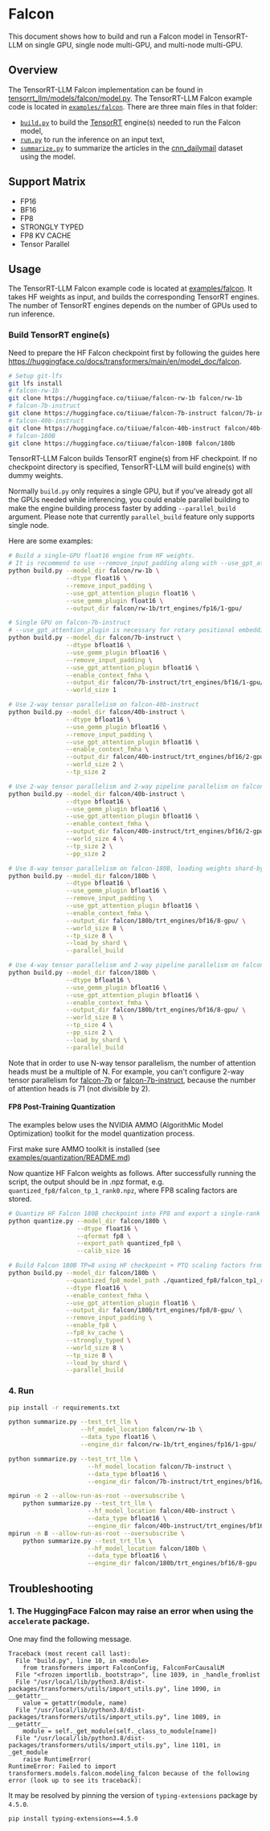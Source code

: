 # Falcon

This document shows how to build and run a Falcon model in TensorRT-LLM on single GPU, single node multi-GPU, and multi-node multi-GPU.

## Overview

The TensorRT-LLM Falcon implementation can be found in [tensorrt_llm/models/falcon/model.py](../../tensorrt_llm/models/falcon/model.py). The TensorRT-LLM Falcon example code is located in [`examples/falcon`](./). There are three main files in that folder:

 * [`build.py`](./build.py) to build the [TensorRT](https://developer.nvidia.com/tensorrt) engine(s) needed to run the Falcon model,
 * [`run.py`](./run.py) to run the inference on an input text,
 * [`summarize.py`](./summarize.py) to summarize the articles in the [cnn_dailymail](https://huggingface.co/datasets/cnn_dailymail) dataset using the model.

## Support Matrix
  * FP16
  * BF16
  * FP8
  * STRONGLY TYPED
  * FP8 KV CACHE
  * Tensor Parallel

## Usage

The TensorRT-LLM Falcon example code is located at [examples/falcon](./). It takes HF weights as input, and builds the corresponding TensorRT engines. The number of TensorRT engines depends on the number of GPUs used to run inference.

### Build TensorRT engine(s)

Need to prepare the HF Falcon checkpoint first by following the guides here https://huggingface.co/docs/transformers/main/en/model_doc/falcon.

```bash
# Setup git-lfs
git lfs install
# falcon-rw-1b
git clone https://huggingface.co/tiiuae/falcon-rw-1b falcon/rw-1b
# falcon-7b-instruct
git clone https://huggingface.co/tiiuae/falcon-7b-instruct falcon/7b-instruct
# falcon-40b-instruct
git clone https://huggingface.co/tiiuae/falcon-40b-instruct falcon/40b-instruct
# falcon-180B
git clone https://huggingface.co/tiiuae/falcon-180B falcon/180b
```

TensorRT-LLM Falcon builds TensorRT engine(s) from HF checkpoint.
If no checkpoint directory is specified, TensorRT-LLM will build engine(s) with dummy weights.

Normally `build.py` only requires a single GPU, but if you've already got all the GPUs needed while inferencing, you could enable parallel building to make the engine building process faster by adding `--parallel_build` argument.
Please note that currently `parallel_build` feature only supports single node.

Here are some examples:
```bash
# Build a single-GPU float16 engine from HF weights.
# It is recommend to use --remove_input_padding along with --use_gpt_attention_plugin for better performance
python build.py --model_dir falcon/rw-1b \
                --dtype float16 \
                --remove_input_padding \
                --use_gpt_attention_plugin float16 \
                --use_gemm_plugin float16 \
                --output_dir falcon/rw-1b/trt_engines/fp16/1-gpu/

# Single GPU on falcon-7b-instruct
# --use_gpt_attention_plugin is necessary for rotary positional embedding (RoPE)
python build.py --model_dir falcon/7b-instruct \
                --dtype bfloat16 \
                --use_gemm_plugin bfloat16 \
                --remove_input_padding \
                --use_gpt_attention_plugin bfloat16 \
                --enable_context_fmha \
                --output_dir falcon/7b-instruct/trt_engines/bf16/1-gpu/ \
                --world_size 1

# Use 2-way tensor parallelism on falcon-40b-instruct
python build.py --model_dir falcon/40b-instruct \
                --dtype bfloat16 \
                --use_gemm_plugin bfloat16 \
                --remove_input_padding \
                --use_gpt_attention_plugin bfloat16 \
                --enable_context_fmha \
                --output_dir falcon/40b-instruct/trt_engines/bf16/2-gpu/ \
                --world_size 2 \
                --tp_size 2

# Use 2-way tensor parallelism and 2-way pipeline parallelism on falcon-40b-instruct
python build.py --model_dir falcon/40b-instruct \
                --dtype bfloat16 \
                --use_gemm_plugin bfloat16 \
                --use_gpt_attention_plugin bfloat16 \
                --enable_context_fmha \
                --output_dir falcon/40b-instruct/trt_engines/bf16/2-gpu/ \
                --world_size 4 \
                --tp_size 2 \
                --pp_size 2

# Use 8-way tensor parallelism on falcon-180B, loading weights shard-by-shard.
python build.py --model_dir falcon/180b \
                --dtype bfloat16 \
                --use_gemm_plugin bfloat16 \
                --remove_input_padding \
                --use_gpt_attention_plugin bfloat16 \
                --enable_context_fmha \
                --output_dir falcon/180b/trt_engines/bf16/8-gpu/ \
                --world_size 8 \
                --tp_size 8 \
                --load_by_shard \
                --parallel_build

# Use 4-way tensor parallelism and 2-way pipeline parallelism on falcon-180B, loading weights shard-by-shard.
python build.py --model_dir falcon/180b \
                --dtype bfloat16 \
                --use_gemm_plugin bfloat16 \
                --use_gpt_attention_plugin bfloat16 \
                --enable_context_fmha \
                --output_dir falcon/180b/trt_engines/bf16/8-gpu/ \
                --world_size 8 \
                --tp_size 4 \
                --pp_size 2 \
                --load_by_shard \
                --parallel_build
```

Note that in order to use N-way tensor parallelism, the number of attention heads must be a multiple of N.
For example, you can't configure 2-way tensor parallelism for [falcon-7b](https://huggingface.co/tiiuae/falcon-7b) or [falcon-7b-instruct](https://huggingface.co/tiiuae/falcon-7b-instruct), because the number of attention heads is 71 (not divisible by 2).


#### FP8 Post-Training Quantization

The examples below uses the NVIDIA AMMO (AlgorithMic Model Optimization) toolkit for the model quantization process.

First make sure AMMO toolkit is installed (see [examples/quantization/README.md](/examples/quantization/README.md#preparation))

Now quantize HF Falcon weights as follows.
After successfully running the script, the output should be in .npz format, e.g. `quantized_fp8/falcon_tp_1_rank0.npz`,
where FP8 scaling factors are stored.

```bash
# Quantize HF Falcon 180B checkpoint into FP8 and export a single-rank checkpoint
python quantize.py --model_dir falcon/180b \
                   --dtype float16 \
                   --qformat fp8 \
                   --export_path quantized_fp8 \
                   --calib_size 16

# Build Falcon 180B TP=8 using HF checkpoint + PTQ scaling factors from the single-rank checkpoint
python build.py --model_dir falcon/180b \
                --quantized_fp8_model_path ./quantized_fp8/falcon_tp1_rank0.npz \
                --dtype float16 \
                --enable_context_fmha \
                --use_gpt_attention_plugin float16 \
                --output_dir falcon/180b/trt_engines/fp8/8-gpu/ \
                --remove_input_padding \
                --enable_fp8 \
                --fp8_kv_cache \
                --strongly_typed \
                --world_size 8 \
                --tp_size 8 \
                --load_by_shard \
                --parallel_build
```

### 4. Run

```bash
pip install -r requirements.txt
```

```bash
python summarize.py --test_trt_llm \
                    --hf_model_location falcon/rw-1b \
                    --data_type float16 \
                    --engine_dir falcon/rw-1b/trt_engines/fp16/1-gpu/

python summarize.py --test_trt_llm \
                      --hf_model_location falcon/7b-instruct \
                      --data_type bfloat16 \
                      --engine_dir falcon/7b-instruct/trt_engines/bf16/1-gpu

mpirun -n 2 --allow-run-as-root --oversubscribe \
    python summarize.py --test_trt_llm \
                      --hf_model_location falcon/40b-instruct \
                      --data_type bfloat16 \
                      --engine_dir falcon/40b-instruct/trt_engines/bf16/2-gpu
mpirun -n 8 --allow-run-as-root --oversubscribe \
    python summarize.py --test_trt_llm \
                      --hf_model_location falcon/180b \
                      --data_type bfloat16 \
                      --engine_dir falcon/180b/trt_engines/bf16/8-gpu
```

## Troubleshooting

### 1. The HuggingFace Falcon may raise an error when using  the `accelerate` package.

One may find the following message.
```
Traceback (most recent call last):
  File "build.py", line 10, in <module>
    from transformers import FalconConfig, FalconForCausalLM
  File "<frozen importlib._bootstrap>", line 1039, in _handle_fromlist
  File "/usr/local/lib/python3.8/dist-packages/transformers/utils/import_utils.py", line 1090, in __getattr__
    value = getattr(module, name)
  File "/usr/local/lib/python3.8/dist-packages/transformers/utils/import_utils.py", line 1089, in __getattr__
    module = self._get_module(self._class_to_module[name])
  File "/usr/local/lib/python3.8/dist-packages/transformers/utils/import_utils.py", line 1101, in _get_module
    raise RuntimeError(
RuntimeError: Failed to import transformers.models.falcon.modeling_falcon because of the following error (look up to see its traceback):
```
It may be resolved by pinning the version of `typing-extensions` package by `4.5.0`.
```bash
pip install typing-extensions==4.5.0
```
